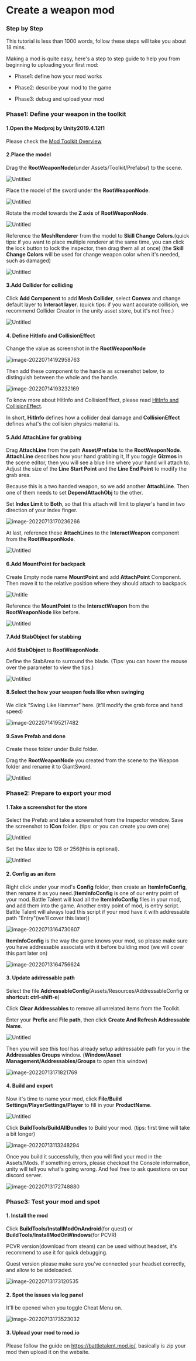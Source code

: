 # Create a weapon mod

### Step by Step

This tutorial is less than 1000 words, follow these steps will take you about 18 mins.

Making a mod is quite easy, here's a step to step guide to help you from beginning to uploading your first mod:

* Phase1: define how your mod works

* Phase2: describe your mod to the game

* Phase3: debug and upload your mod

### Phase1: Define your weapon in the toolkit

#### 1.Open the Modproj by Unity2019.4.12f1

Please check the  [Mod Toolkit Overview](../getting-started/1.modtoolkit-overview.md) 

#### 2.Place the model

Drag the **RootWeaponNode**(under Assets/Toolkit/Prefabs/) to the scene.

![Untitled](1.create-a-weapon-mod/0.png)

Place the model of the sword under the **RootWeaponNode**.

![Untitled](1.create-a-weapon-mod/1.png)

Rotate the model towards the **Z axis** of **RootWeaponNode**.

![Untitled](1.create-a-weapon-mod/2.png)

Reference the **MeshRenderer** from the model to **Skill Change Colors**.(quick tips: if you want to place multiple renderer at the same time, you can click the lock button to lock the inspector, then drag them all at once) (the **Skill Change Colors** will be used for change weapon color when it's needed, such as damaged)

![Untitled](1.create-a-weapon-mod/3.png)

#### 3.Add Collider for colliding

Click **Add Component** to add **Mesh Collider**, select **Convex** and change default layer to **Interact layer**. (quick tips: if you want accurate collision, we recommend Collider Creator in the unity asset store, but it's not free.)

![Untitled](1.create-a-weapon-mod/4.png)

#### 4. Define HitInfo and CollisionEffect

Change the value as screenshot in the **RootWeaponNode**

![image-20220714192958763](1.create-a-weapon-mod/image-20220714192958763.png)

Then add these component to the handle as screenshot below, to distinguish between the whole and the handle.

![image-20220714193232169](1.create-a-weapon-mod/image-20220714193232169.png)

To know more about HitInfo and CollisionEffect, please read [HitInfo and CollisionEffect](../details/hitinfo-and-collisioneffect.md).

In short, **HitInfo** defines how a collider deal damage and **CollisionEffect** defines what's the collision physics material is.



#### 5.Add AttachLine for grabbing

Drag **AttachLine** from the path **Asset/Prefabs** to the **RootWeaponNode**. **AttachLine** describes how your hand grabbing it, If you toggle **Gizmos** in the scene editor, then you will see a blue line where your hand will attach to. Adjust the size of the **Line Start Point** and the **Line End Point** to modify the grab area.

Because this is a two handed weapon, so we add another **AttachLine**. Then one of them needs to set **DependAttachObj** to the other. 

Set **Index Limit** to **Both**, so that this attach will limit to player's hand in two direction of your index finger.

![image-20220713170236266](1.create-a-weapon-mod/image-20220713170236266.png)



At last, reference these **AttachLine**s to the **InteractWeapon** component from the **RootWeaponNode**.

![Untitled](1.create-a-weapon-mod/6.png)

#### 6.Add MountPoint for backpack

Create Empty node name **MountPoint** and add **AttachPoint** Component. Then move it to the relative position where they should attach to backpack.

![Untitle](1.create-a-weapon-mod/7.png)






Reference the **MountPoint** to the **InteractWeapon** from the **RootWeaponNode** like before.

![Untitled](1.create-a-weapon-mod/8.png)

#### 7.Add StabObject for stabbing

Add **StabObject** to **RootWeaponNode**.

Define the StabArea to surround the blade. (Tips: you can hover the mouse over the parameter to view the tips.)

![Untitled](1.create-a-weapon-mod/9.png)



#### 8.Select the how your weapon feels like when swinging 

We click "Swing Like Hammer" here. (it'll modify the grab force and hand speed)

![image-20220714195217482](1.create-a-weapon-mod/image-20220714195217482.png)

#### 9.Save Prefab and done

Create these folder under Build folder. 

Drag the **RootWeaponNode** you created from the scene to the Weapon folder and rename it to GiantSword.

![Untitled](1.create-a-weapon-mod/10.png)



### Phase2: Prepare to export your mod





#### 1.Take a screenshot for the store

Select the Prefab and take a screenshot from the Inspector window. Save the screenshot to **ICon** folder. (tips: or you can create you own one)

![Untitled](1.create-a-weapon-mod/11.png)

Set the Max size to 128 or 256(this is optional).

![Untitled](1.create-a-weapon-mod/12.png)





#### 2. Config as an item

Right click under your mod's **Config** folder, then create an **ItemInfoConfig**, then rename it as you need.(**ItemInfoConfig** is one of our entry point of your mod. Battle Talent will load all the **ItemInfoConfig** files in your mod, and add them into the game. Another entry point of mod, is entry script. Battle Talent will always load this script if your mod have it with addressable path "Entry"(we'll cover this later))



![image-20220713164730607](1.create-a-weapon-mod/image-20220713164730607.png)





**ItemInfoConfig** is the way the game knows your mod, so please make sure you have addressable associate with it before building mod (we will cover this part later on)

![image-20220713164756624](1.create-a-weapon-mod/image-20220713164756624.png)

#### 3. Update addressable path

Select the file **AddressableConfig**(Assets/Resources/AddressableConfig or **shortcut: ctrl-shift-e**)

Click **Clear Addressables** to remove all unrelated items from the Toolkit.

Enter your **Prefix** and **File path**, then click **Create And Refresh Addressable Name**.

![Untitled](1.create-a-weapon-mod/14.png)

Then you will see this tool has already setup addressable path for you in the **Addressables Groups** window. (**Window/Asset Management/Addressables/Groups** to open this window)

![image-20220713171821769](1.create-a-weapon-mod/image-20220713171821769.png)

#### 4. Build and export

Now it's time to name your mod, click **File/Build Settings/PlayerSettings/Player** to fill in your **ProductName**.

![Untitled](1.create-a-weapon-mod/15.png)

Click **BuildTools/BuildAllBundles** to Build your mod. (tips: first time will take a bit longer)

![image-20220713113248294](1.create-a-weapon-mod/image-20220713113248294.png)

Once you build it successfully,  then you will find your mod in the Assets/Mods. If something errors, please checkout the Console information, unity will tell you what's going wrong. And feel free to ask questions on our discord server.

![image-20220713172748880](1.create-a-weapon-mod/image-20220713172748880.png)

### Phase3: Test your mod and spot

#### 1. Install the mod 

Click **BuildTools/InstallModOnAndroid**(for quest) or **BuildTools/InstallModOnWindows**(for PCVR)

PCVR version(download from steam) can be used without headset, it's recommend to use it for quick debugging.

Quest version please make sure you've connected your headset correctly, and allow to be sideloaded.

![image-20220713173120535](1.create-a-weapon-mod/image-20220713173120535.png)

#### 2. Spot the issues via log panel

It'll be opened when you toggle Cheat Menu on.

![image-20220713173523032](1.create-a-weapon-mod/image-20220713173523032.png)

#### 3. Upload your mod to mod.io

Please follow the guide on https://battletalent.mod.io/, basically is zip your mod then upload it on the website.
